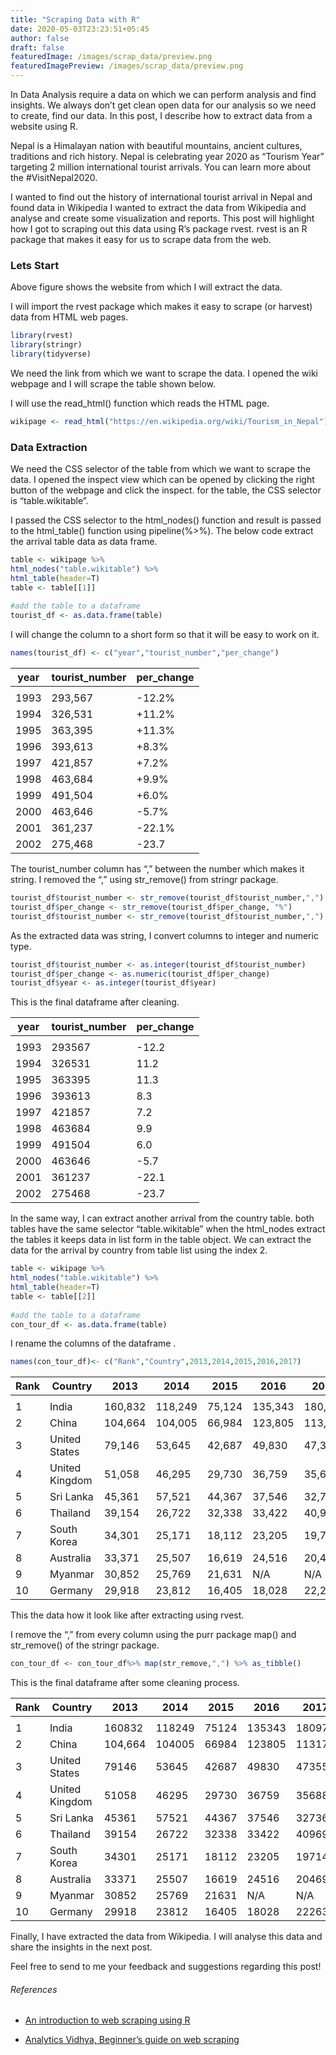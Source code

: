 ```yaml
---
title: "Scraping Data with R"
date: 2020-05-03T23:23:51+05:45
author: false
draft: false
featuredImage: /images/scrap_data/preview.png
featuredImagePreview: /images/scrap_data/preview.png
---
```

In Data Analysis require a data on which we can perform analysis and find insights. We always don’t get clean open data for our analysis so we need to create, find our data. In this post, I describe how to extract data from a website using R.


Nepal is a Himalayan nation with beautiful mountains, ancient cultures, traditions and rich history. Nepal is celebrating year 2020 as “Tourism Year” targeting 2 million international tourist arrivals. You can learn more about the #VisitNepal2020.

I wanted to find out the history of international tourist arrival in Nepal and found data in Wikipedia I wanted to extract the data from Wikipedia and analyse and create some visualization and reports. This post will highlight how I got to scraping out this data using R’s package rvest. rvest is an R package that makes it easy for us to scrape data from the web.

### Lets Start


Above figure shows the website from which I will extract the data.

I will import the rvest package which makes it easy to scrape (or harvest) data from HTML web pages.

```R
library(rvest)
library(stringr)
library(tidyverse)
```

We need the link from which we want to scrape the data. I opened the wiki webpage and I will scrape the table shown below.

I will use the read_html() function which reads the HTML page.

```R
wikipage <- read_html("https://en.wikipedia.org/wiki/Tourism_in_Nepal")
```

### Data Extraction

We need the CSS selector of the table from which we want to scrape the data. I opened the inspect view which can be opened by clicking the right button of the webpage and click the inspect. for the table, the CSS selector is “table.wikitable”.



I passed the CSS selector to the html_nodes() function and result is passed to the html_table() function using pipeline(%>%). The below code extract the arrival table data as data frame.

```R
table <- wikipage %>%
html_nodes("table.wikitable") %>%
html_table(header=T)
table <- table[[1]]
 
#add the table to a dataframe
tourist_df <- as.data.frame(table)
```

I will change the column to a short form so that it will be easy to work on it.

```R
names(tourist_df) <- c("year","tourist_number","per_change")
```

|year  |tourist_number|  per_change |
| -------- | -------- | ------|
|<int>   |   <chr> |         <chr> |
|1993	 | 293,567 | 	-12.2% | 
1994	 | 326,531 |    +11.2% | 
1995	 | 363,395 | 	+11.3% | 
1996	 | 393,613 |    +8.3%  | 
1997	 | 421,857 | 	+7.2%  | 
1998	 | 463,684 | 	+9.9%  | 
1999	 | 491,504 | 	+6.0%  | 
2000	 | 463,646 | 	-5.7%  | 
2001	 | 361,237 | 	-22.1% | 
2002	 | 275,468 | 	-23.7  | 


The tourist_number column has “,” between the number which makes it string. I removed the “,” using str_remove() from stringr package.

```R
tourist_df$tourist_number <- str_remove(tourist_df$tourist_number,",")
tourist_df$per_change <- str_remove(tourist_df$per_change, "%")
tourist_df$tourist_number <- str_remove(tourist_df$tourist_number,",")
```

As the extracted data was string, I convert columns to integer and numeric type.

```R
tourist_df$tourist_number <- as.integer(tourist_df$tourist_number)
tourist_df$per_change <- as.numeric(tourist_df$per_change)
tourist_df$year <- as.integer(tourist_df$year)
```

This is the final dataframe after cleaning.

| year | tourist_number | per_change |
| ------ | ------ | ------ |
| <int>  | <int> | <dbl>   |
| 1993  | 293567 |	-12.2 |
| 1994	| 326531 |	11.2  |
| 1995	| 363395 |	11.3  |
| 1996	| 393613 |	8.3   |
| 1997	| 421857 |	7.2   |
| 1998	| 463684 |	9.9   |
| 1999	| 491504 |	6.0   |
| 2000	| 463646 |	-5.7  |
| 2001	| 361237 |	-22.1 |
| 2002	| 275468 |	-23.7 |

In the same way, I can extract another arrival from the country table. both tables have the same selector “table.wikitable” when the html_nodes extract the tables it keeps data in list form in the table object. We can extract the data for the arrival by country from table list using the index 2.

```R
table <- wikipage %>%
html_nodes("table.wikitable") %>%
html_table(header=T)
table <- table[[2]]
 
#add the table to a dataframe
con_tour_df <- as.data.frame(table)
```

I rename the columns of the dataframe .

```R
names(con_tour_df)<- c("Rank","Country",2013,2014,2015,2016,2017)
```


| Rank | Country|  2013 | 2014|  2015 | 2016|  2017| 
| ---- | ---- | ---- | ---- | ---- | ---- | ---- |
| <int> | <chr>|  <chr> | <chr> | <chr> | <chr> | <chr>| 
| 1	| India| 	160,832	| 118,249	| 75,124	| 135,343	| 180,974| 
| 2	| China| 	104,664	| 104,005	| 66,984	| 123,805	| 113,173| 
| 3	| United States| 	79,146	| 53,645	| 42,687	| 49,830|	47,355| 
| 4	| United Kingdom| 	51,058	| 46,295	| 29,730	| 36,759|	35,688| 
| 5	| Sri Lanka| 	45,361	| 57,521	| 44,367	| 37,546| 	32,736| 
| 6	| Thailand| 	39,154	| 26,722	| 32,338|	33,422	| 40,969| 
| 7	| South Korea	| 34,301	| 25,171	| 18,112	|23,205	| 19,714| 
| 8	| Australia	| 33,371	| 25,507	| 16,619	| 24,516	| 20,469| 
| 9	| Myanmar	| 30,852	| 25,769	| 21,631	| N/A| 	N/A| 
| 10	| Germany	| 29,918	| 23,812	| 16,405	| 18,028	| 22,263| 


This the data how it look like after extracting using rvest.

I remove the “,” from every column using the purr package map() and str_remove() of the stringr package.

```R
con_tour_df <- con_tour_df%>% map(str_remove,",") %>% as_tibble()
```

This is the final dataframe after some cleaning process.

| Rank | Country|  2013 | 2014|  2015 | 2016|  2017| 
| ---- | ---- | ---- | ---- | ---- | ---- | ---- |
| <int> | <chr>|  <chr> | <chr> | <chr> | <chr> | <chr>| 
| 1	| India| 	160832	| 118249	| 75124	| 135343	| 180974| 
| 2	| China| 	104,664	| 104005	| 66984	| 123805	| 113173| 
| 3	| United States| 	79146	| 53645	| 42687	| 49830|	47355| 
| 4	| United Kingdom| 	51058	| 46295	| 29730	| 36759	|35688| 
| 5	| Sri Lanka| 	45361	| 57521	| 44367	| 37546| 	32736| 
| 6	| Thailand| 	39154	| 26722	| 32338	|33422	| 40969| 
| 7	| South Korea	| 34301	| 25171	| 18112	|23205	| 19714| 
| 8	| Australia	| 33371	| 25507	| 16619	| 24516	| 20469| 
| 9	| Myanmar	| 30852	| 25769	| 21631	| N/A | 	N/A | 
| 10	| Germany	| 29918	| 23812	| 16405	| 18028	| 22263| 

Finally, I have extracted the data from Wikipedia. I will analyse this data and share the insights in the next post.

Feel free to send to me your feedback and suggestions regarding this post!

###### References

* [An introduction to web scraping using R](https://www.freecodecamp.org/news/an-introduction-to-web-scraping-using-r-40284110c848/)

* [Analytics Vidhya, Beginner’s guide on web scraping](https://www.analyticsvidhya.com/blog/2017/03/beginners-guide-on-web-scraping-in-r-using-rvest-with-hands-on-knowledge/)